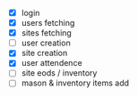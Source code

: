 - [x] login
- [x] users fetching
- [x] sites fetching
- [ ] user creation
- [x] site creation
- [x] user attendence
- [ ] site eods / inventory
- [ ] mason & inventory items add
